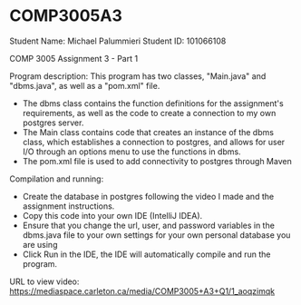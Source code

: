# COMP3005A3

Student Name: Michael Palummieri
Student ID: 101066108

COMP 3005 Assignment 3 - Part 1

Program description: 
This program has two classes, "Main.java" and "dbms.java", as well as a "pom.xml" file. 
- The dbms class contains the function definitions for the assignment's requirements, as well as the code to create a connection to my own postgres server.
- The Main class contains code that creates an instance of the dbms class, which establishes a connection to postgres, and allows for user I/O through an options menu to use the functions in dbms.
- The pom.xml file is used to add connectivity to postgres through Maven

Compilation and running:

- Create the database in postgres following the video I made and the assignment instructions.
- Copy this code into your own IDE (IntelliJ IDEA).
- Ensure that you change the url, user, and password variables in the dbms.java file to your own settings for your own personal database you are using
- Click Run in the IDE, the IDE will automatically compile and run the program.

URL to view video: https://mediaspace.carleton.ca/media/COMP3005+A3+Q1/1_aoqzimqk
